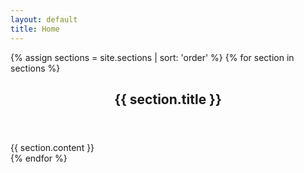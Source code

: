 ```yaml
---
layout: default
title: Home
---
```

[comment]: <> (Do NOT edit.)
{% assign sections = site.sections | sort: 'order' %}
{% for section in sections %}
  <section id="{{ section.title | downcase | replace: ' ', '-' }}" class="page-section">
  <header class="page-section-header">
    <h2>{{ section.title }}</h2>
  </header>
  <div class="page-section-content">
    {{ section.content }}
  </div>
  </section>
{% endfor %}
